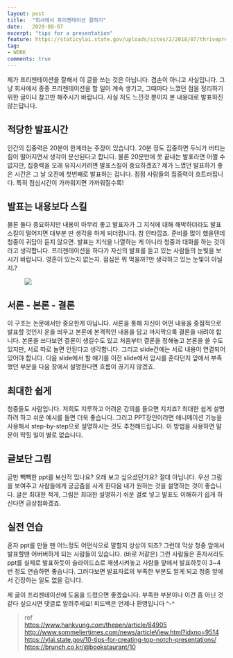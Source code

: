 ```yaml
---
layout: post
title:  "회사에서 프리젠테이션 잘하기"
date:   2020-08-07
excerpt: "tips for a presentation"
feature: https://staticylai.state.gov/uploads/sites/2/2018/07/thrivepresentation-720x520.jpg
tag:
- WORK
comments: true
---
```

제가 프리젠테이션을 잘해서 이 글을 쓰는 것은 아닙니다. 겸손이 아니고 사실입니다. 그냥 회사에서 종종 프리젠테이션을 할 일이 계속 생기고, 그때마다 느꼈던 점을 정리하기 위한 글이니 참고만 해주시기 바랍니다. 사실 저도 느낀것 뿐이지 본 내용대로 발표하진 않는답니다.

## 적당한 발표시간
인간의 집중력은 20분이 한계라는 주장이 있습니다. 20분 정도 집중하면 두뇌가 버티는 힘이 떨어지면서 생각이 분산된다고 합니다. 물론 20분만에 못 끝내는 발표라면 어쩔 수 없지만, 집중력을 오래 유지시키려면 발표스킬이 중요하겠죠? 제가 느꼈던 발표하기 좋은 시간은 그 날 오전에 첫번째로 발표하는 겁니다. 점점 사람들의 집중력이 흐트러집니다. 특히 점심시간이 가까워지면 가까워질수록!

## 발표는 내용보다 스킬
물론 둘다 중요하지만 내용이 아무리 좋고 발표자가 그 지식에 대해 해박하더라도 발표 스킬이 떨어지면 대부분 딴 생각을 하게 되더랍니다. 참 안타깝죠. 준비를 많이 했을텐데 청중이 귀담아 듣지 않으면. 발표는 지식을 나열하는 게 아니라 청중과 대화를 하는 것이라고 생각합니다. 프리젠테이션을 하다가 자신의 발표를 듣고 있는 사람들의 눈빛을 보시기 바랍니다. 영혼이 있는지 없는지. 점심은 뭐 먹을까?만 생각하고 있는 눈빛이 아닐지.?

<figure>
	<a href="http://img.megastudy.net/study_v2/cast/cast_study_017_01.jpg"><img src="http://img.megastudy.net/study_v2/cast/cast_study_017_01.jpg"></a>
</figure>

## 서론 - 본론 - 결론
이 구조는 논문에서만 중요한게 아닙니다. 서론을 통해 자신이 어떤 내용을 중점적으로 발표할 것인지 운을 띄우고 본론에 본격적인 내용을 담고 마지막으록 결론을 내려야 합니다. 본론을 쓰다보면 결론이 생길수도 있고 처음부터 결론을 정해놓고 본론을 쓸 수도 있지만, 서로 따로 놀면 안된다고 생각합니다. 그리고 slide간에는 서로 내용이 연결되어 있어야 합니다. 다음 slide에서 할 얘기를 이전 slide에서 암시를 준다던지 앞에서 부족했던 부분을 다음 장에서 설명한다면 흐름이 끊기지 않겠죠.

## 최대한 쉽게
청중들도 사람입니다. 저희도 지루하고 어려운 강의를 들으면 지치죠? 최대한 쉽게 설명하려 하고 쉬운 예시를 들면 더욱 좋습니다. 그리고 PPT장인이라면 애니메이션 기능을 사용해서 step-by-step으로 설명하시는 것도 추천해드립니다. 이 방법을 사용하면 말문이 막힐 일이 별로 없습니다.

## 글보단 그림
글만 빽빽한 ppt를 보신적 있나요? 오래 보고 싶으셨던가요? 절대 아닙니다. 우선 그림을 보여주고 사람들에게 궁금즘을 사게 한다음 내가 원하는 것을 설명하는 것이 좋습니다. 글은 최대한 적게, 그림은 최대한 설명하기 쉬운 걸로 넣고 발표도 이해하기 쉽게 하신다면 금상첨화겠죠.

## 실전 연습
혼자 ppt를 만들 땐 어느정도 어떤식으로 말할지 상상이 되죠? 그런데 막상 청중 앞에서 발표할땐 어버버하게 되는 사람들이 있습니다. (바로 저같은) 그런 사람들은 혼자서라도 ppt를 실제로 발표하듯이 슬라이드쇼로 재생시켜놓고 사람들 앞에서 발표하듯이 3~4번 정도 연습하면 좋습니다. 그러다보면 발표자료의 부족한 부분도 알게 되고 청중 앞에서 긴장하는 일도 없을 겁니다.

제 글이 프리젠테이션에 도움을 드렸으면 좋겠습니다. 부족한 부분이나 이건 좀 아닌 것 같다 싶으시면 댓글로 알려주세요! 피드백은 언제나 환영입니다 ^-^

> ref  
https://www.hankyung.com/thepen/article/84905  
http://www.sommeliertimes.com/news/articleView.html?idxno=9514  
https://ylai.state.gov/10-tips-for-creating-top-notch-presentations/   
https://brunch.co.kr/@bookstaurant/10